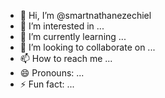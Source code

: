 - 👋 Hi, I’m @smartnathanezechiel
- 👀 I’m interested in ...
- 🌱 I’m currently learning ...
- 💞️ I’m looking to collaborate on ...
- 📫 How to reach me ...
- 😄 Pronouns: ...
- ⚡ Fun fact: ...

<!---
smartnathanezechiel/smartnathanezechiel is a ✨ special ✨ repository because its `README.md` (this file) appears on your GitHub profile.
You can click the Preview link to take a look at your changes.
--->
